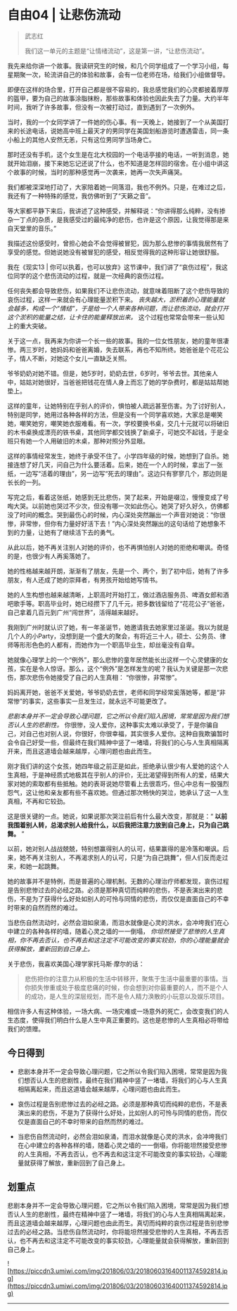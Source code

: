 # 自由04 | 让悲伤流动

> 武志红
> 
> 我们这一单元的主题是“让情绪流动”，这是第一讲，“让悲伤流动”。

我先来给你讲一个故事。我读研究生的时候，和几个同学组成了一个学习小组，每星期聚一次，轮流讲自己的体验和故事，会有一位老师在场，给我们小组做督导。

即便在这样的场合里，打开自己都是很不容易的，我总感觉我们的心灵都披着厚厚的盔甲，要为自己的故事涂脂抹粉，那些故事和体验也因此失去了力量。大约半年时间，我听了许多故事，但没有一次被打动过，直到遇到了一次例外。

当时，我的一个女同学讲了一件她的伤心事。有一天晚上，她接到了一个从美国打来的长途电话，说她高中班上最天才的男同学在美国划船游览时遭遇雷击，同一条小船上的其他人安然无恙，只有这位男同学当场身亡。

那时还没有手机，这个女生是在北大校园的一个电话亭接的电话，一听到消息，她就开始泪崩，接下来她忘记还说了什么，也不知道是怎样回的宿舍。在小组中讲这个故事的时候，当时的那种感觉再一次袭来，她再一次失声痛哭。

我们都被深深地打动了，大家陪着她一同落泪，我也不例外。只是，在难过之后，我还有了一种特殊的感觉，我仿佛听到了“天籁之音”。

等大家都平静下来后，我讲述了这种感受，并解释说：“你讲得那么纯粹，没有掺杂一丁点的杂质，是我感受过的最纯净的悲伤，也许是这个原因，让我觉得那是来自天堂里的音乐。”

我描述这份感受时，曾担心她会不会觉得被冒犯，因为那么悲惨的事情我居然有了享受的感觉。但她说她没有被冒犯的感受，相反觉得我的这种形容让她很舒服。

我在《现实13 | 你可以执着，也可以放弃》这节课中，我们讲了“哀伤过程”，我这位同学的这个悲伤流动的过程，就是一次经典的哀伤过程。

任何丧失都会导致悲伤，如果我们不让悲伤流动，就意味着阻断了这个悲伤导致的哀伤过程，这样一来就会有心理能量淤积下来。 *丧失越大，淤积着的心理能量就会越多，构成一个“情结”，于是给一个人带来各种问题，而让悲伤流动，就会打开这个淤积的能量之结，让卡住的能量释放出来。* 这个过程也常常会带来一些认知上的重大突破。

关于这一点，我再来为你讲一个长一些的故事。我的一位女性朋友，她的童年很凄惨。两三岁时，她妈妈和爸爸离婚，失去联系，再也不知所终。她爸爸是个花花公子，情人不断，对她这个女儿一直缺乏关照。

爷爷奶奶对她不错。但是，她5岁时，奶奶去世，6岁时，爷爷去世。其他亲人中，姑姑对她很好，当爸爸把钱花在情人身上而忘了她的学杂费时，都是姑姑帮她垫上。

这样的童年，让她特别在乎别人的评价，惧怕被人疏远甚至伤害。为了讨好别人，特别是同学，她用过各种各样的方法，但是没有一个同学喜欢她，大家总是嘲笑她，嘲笑她穷，嘲笑她衣服难看。有一次，学校要换书桌，交几十元就可以将破旧的木书桌换成漂亮的铁书桌，其他同学都交钱换了新桌子，可她交不起钱，于是全班只有她一个人用破旧的木桌，那种对照分外显眼。

这样的事情经常发生，她终于承受不住了。小学四年级的时候，她想到了自杀。她接连想了好几天，问自己为什么要活着。后来，她在一个人的时候，拿出了一张纸，一边写“活着的理由”，另一边写“死去的理由”。这边只有寥寥几个，那边则是长长的一列。

写完之后，看着这张纸，她感到无比悲伤，哭了起来，开始是啜泣，慢慢变成了号啕大哭。以前她也哭过不少次，但没有哪一次如此伤心。她哭了好久好久，仿佛都没了时间的概念。哭到最伤心的时候，内心深处突然蹦出一个声音对她说：“你很惨，非常惨，但你有力量好好活下去！”内心深处突然蹦出的这句话给了她想象不到的力量，让她有了继续活下去的勇气。

从此以后，她不再关注别人对她的评价，也不再惧怕别人对她的拒绝和嘲讽。奇怪的是，也很少有人再奚落她了。

她的性格越来越开朗，渐渐有了朋友，先是一个、两个，到了初中后，她有了许多朋友，有人还成了她的崇拜者，有男孩开始给她写情书。

她的人生构想也越来越清晰，上职高时开始打工，做过酒店服务员、啤酒女郎和酒吧歌手等。职高毕业时，她已经攒下了几千元，把多数钱留给了“花花公子”爸爸，自己拿着几百元到广州“闯世界”，活得越来越好。

我刚到广州时就认识了她，有一年圣诞节，她邀请我去她家里过圣诞。我以为就是几个人的小Party，没想到是一个盛大的聚会，有将近三十人，硕士、公务员、律师等形形色色的人都有，而她作为一个职高毕业生，却丝毫没有自卑。

她就像心理学上的一个“例外”，那么悲惨的童年居然能长出这样一个心灵健康的女孩，实在是令人惊讶。那么，这个“例外”是怎样发生的呢？我认为关键是那一次悲伤，那次悲伤令她接受了自己的人生真相： “你很惨，非常惨”。

妈妈离开她，爸爸不关爱她，爷爷奶奶去世，老师和同学经常奚落她等，都是“非常惨”的事实，这些事实一旦发生过，就永远不可能更改了。

 *悲剧本身并不一定会导致心理问题，它之所以令我们陷入困境，常常是因为我们想否认人生的悲剧性。* 你很惨，没人爱你，这种事实太难以承受了，于是你骗自己，对自己也对别人说，你很好，你很幸福，其实很多人爱你。这种自我欺骗暂时会令自己好受一些，但最终在我们精神中竖了一堵墙，将我们的心与人生真相隔离开来，而且这道墙会越来越厚，心理问题也由此而生。

刚才我们讲的这个女孩，她四年级之前正是如此，拒绝承认很少有人爱她的这个人生真相，于是神经质式地极其在乎别人的评价，无比渴望得到所有人的爱，结果大家对她的索取都有些抵触。她的表哥说她尽管看上去很乖巧，但心中总有一股强烈怨气，这让他和亲友都有些不喜欢她。但通过那次畅快的哭泣，她承认了这一人生真相，不再和它较劲。

这是很关键的一点。她说，如果说那次哭泣前后有什么最大改变，那就是：“ **以前我围着别人转，总渴求别人给我什么，以后我把注意力放到自己身上，只为自己跳舞。** ”

以前，她对别人战战兢兢，特别想赢得别人的认可，结果赢得的是冷落和嘲讽。后来，她不再关注别人，不再渴求别人的认可，只是“为自己跳舞”，但人们反而走过来，和她一起跳舞。

她的故事并不是特例，而是普遍的心理机制。无数的心理治疗师都发现，哀伤过程是告别悲惨过去的必经之路。必须是那种真切而纯粹的悲伤，不是表演出来的悲伤，不是为了获得什么好处如别人的可怜与同情的悲伤，而仅仅是直面自己的不幸时带来的自然而然的难过。

当悲伤自然流动时，必然会泪如泉涌，而泪水就像是心灵的洪水，会冲垮我们在心中建立的各种各样的墙，随着心灵之墙的一一倒塌， *你坦然接受了悲惨的人生真相，你不再去否认，也不再去和这注定不可能改变的事实较劲，你的心理能量就会获得解放，重新回到自己身上。*

关于悲伤，我喜欢美国心理学家托马斯·摩尔的话：

> 悲伤把你的注意力从积极的生活中转移开，聚焦于生活中最重要的事情。当你损失惨重或处于极度悲痛的时候，你会想到对你最重要的人，而不是个人的成功，是人生的深层规划，而不是令人精力涣散的小玩意以及娱乐项目。

相信许多人有这种体验，一场大病、一场灾难或一场意外的死亡，会改变我们的人生态度，使得我们明白什么是人生中真正重要的。这也是悲惨的人生真相必将带给我们的馈赠。

## 今日得到

* 悲剧本身并不一定会导致心理问题，它之所以令我们陷入困境，常常是因为我们想否认人生的悲剧性，最终在我们精神中竖了一堵墙，将我们的心与人生真相隔离起来，而且这道墙会越来越厚，心理问题也由此而生。

* 哀伤过程是告别悲惨过去的必经之路。必须是那种真切而纯粹的悲伤，不是表演出来的悲伤，不是为了获得什么好处，比如别人的可怜与同情的悲伤，而仅仅是直面自己的不幸时带来的自然而然的难过。

* 当悲伤自然流动时，必然会泪如泉涌，而泪水就像是心灵的洪水，会冲垮我们在心中建立的各种各样的墙，随着心灵之墙的一一倒塌，你将能坦然接受悲惨的人生真相，不再去否认，也不再去和这注定不可能改变的事实较劲，心理能量就获得了解放，重新回到了自己身上。

## 划重点

悲剧本身并不一定会导致心理问题，它之所以令我们陷入困境，常常是因为我们想否认人生的悲剧性，最终在精神中竖了一堵墙，将我们的心与人生真相隔离起来，而且这道墙会越来越厚，心理问题也由此而生。真切而纯粹的哀伤过程是告别悲惨过去的必经之路。当悲伤自然流动时，你将能坦然接受悲惨的人生真相，不再去否认，也不再去和这注定不可能改变的事实较劲，心理能量就会获得解放，重新回到自己身上。

![https://piccdn3.umiwi.com/img/201806/03/201806031640011374592814.jpg](https://piccdn3.umiwi.com/img/201806/03/201806031640011374592814.jpg)

---
